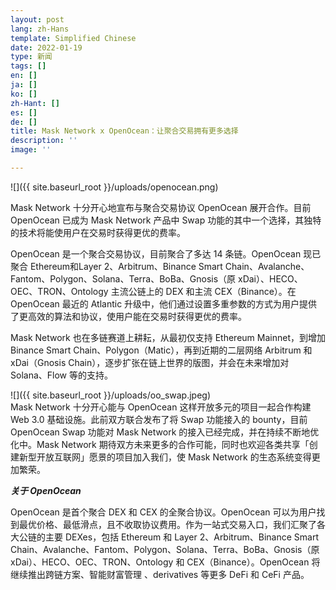 ```yaml
---
layout: post
lang: zh-Hans
template: Simplified Chinese
date: 2022-01-19
type: 新闻
tags: []
en: []
ja: []
ko: []
zh-Hant: []
es: []
de: []
title: Mask Network x OpenOcean：让聚合交易拥有更多选择
description: ''
image: ''

---
```

![]({{ site.baseurl_root }}/uploads/openocean.png)

Mask Network 十分开心地宣布与聚合交易协议 OpenOcean 展开合作。目前 OpenOcean 已成为 Mask Network 产品中 Swap 功能的其中一个选择，其独特的技术将能使用户在交易时获得更优的费率。

OpenOcean 是一个聚合交易协议，目前聚合了多达 14 条链。OpenOcean 现已聚合 Ethereum和Layer 2、Arbitrum、Binance Smart Chain、Avalanche、Fantom、Polygon、Solana、Terra、BoBa、Gnosis（原 xDai）、HECO、OEC、TRON、Ontology 主流公链上的 DEX 和主流 CEX（Binance）。在 OpenOcean 最近的 Atlantic 升级中，他们通过设置多重参数的方式为用户提供了更高效的算法和协议，使用户能在交易时获得更优的费率。

  
Mask Network 也在多链赛道上耕耘，从最初仅支持 Ethereum Mainnet，到增加 Binance Smart Chain、Polygon（Matic），再到近期的二层网络 Arbitrum 和 xDai（Gnosis Chain），逐步扩张在链上世界的版图，并会在未来增加对 Solana、Flow 等的支持。

![]({{ site.baseurl_root }}/uploads/oo_swap.jpeg)  
Mask Network 十分开心能与 OpenOcean 这样开放多元的项目一起合作构建 Web 3.0 基础设施。此前双方联合发布了将 Swap 功能接入的 bounty，目前 OpenOcean Swap 功能对 Mask Network 的接入已经完成，并在持续不断地优化中。Mask Network 期待双方未来更多的合作可能，同时也欢迎各类共享「创建新型开放互联网」愿景的项目加入我们，使 Mask Network 的生态系统变得更加繁荣。

**_关于 OpenOcean_**

OpenOcean 是首个聚合 DEX 和 CEX 的全聚合协议。OpenOcean 可以为用户找到最优价格、最低滑点，且不收取协议费用。作为一站式交易入口，我们汇聚了各大公链的主要 DEXes，包括 Ethereum 和 Layer 2、Arbitrum、Binance Smart Chain、Avalanche、Fantom、Polygon、Solana、Terra、BoBa、Gnosis（原 xDai）、HECO、OEC、TRON、Ontology 和 CEX（Binance）。OpenOcean 将继续推出跨链方案、智能财富管理 、derivatives 等更多 DeFi 和 CeFi 产品。